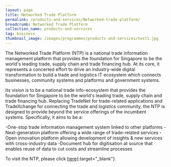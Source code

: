 ```yaml
---
layout: page
title: Networked Trade Platform
permalink: /products-and-services/Networked-trade-platform/
breadcrumb: Networked Trade Platform
collection_name: products-and-services
tag: business
thumbnail_image: /images/programmes/products-and-services/test1.jpg
---
```


The Networked Trade Platform (NTP) is a national trade information management platform that provides the foundation for Singapore to be the world's leading trade, supply chain and trade financing hub. At its core, it represents a concerted effort to drive an industry-wide digital transformation to build a trade and logistics IT ecosystem which connects businesses, community systems and platforms and government systems.

Its vision is to be a national trade info-ecosystem that provides the foundation for Singapore to be the world's leading trade, supply chain and trade financing hub. Replacing TradeNet for trade-related applications and TradeXchange for connecting the trade and logistics community, the NTP is designed to provide beyond the service offerings of the incumbent systems. Specifically, it aims to be a:

-One-stop trade information management system linked to other platforms
-Next-generation platform offering a wide range of trade-related services
-Open innovation platform allowing development of insights & new services with cross-industry data
-Document hub for digitisation at source that enables reuse of data to cut costs and streamline processes
 
To visit the NTP,  please click [here](http://www.customs.gov.sg/about-us/national-single-window//networked-trade-platform){:target="_blank"}.

